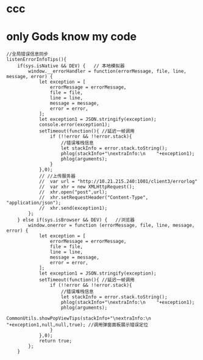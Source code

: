 # ccc
# only Gods know my code
    //全局错误信息同步
    listenErrorInfoTips(){
        if(sys.isNative && DEV) {   // 本地模拟器
            window.__errorHandler = function(errorMessage, file, line, message, error) {
                let exception = [
                    errorMessage = errorMessage,
                    file = file,
                    line = line,
                    message = message,
                    error = error,
                ];
                let exception1 = JSON.stringify(exception);
                console.error(exception1);
                setTimeout(function(){ //延迟一帧调用
                    if (!!error && !!error.stack){
                        //错误堆栈信息
                        let stackInfo = error.stack.toString();
                        phlog(stackInfo+"\nextraInfo:\n    "+exception1);
                        phlog(arguments);
                    }
                },0);
                // //上传服务器
                //  var url = "http://10.21.215.240:1001/client3/errorlog"
                //  var xhr = new XMLHttpRequest();
                //  xhr.open("post",url);
                //  xhr.setRequestHeader("Content-Type", "application/json");
                //  xhr.send(exception1);
            };
        } else if(sys.isBrowser && DEV) {   //浏览器
            window.onerror = function (errorMessage, file, line, message, error) {
                let exception = [
                    errorMessage = errorMessage,
                    file = file,
                    line = line,
                    message = message,
                    error = error,
                ];
                let exception1 = JSON.stringify(exception);
                setTimeout(function(){ //延迟一帧调用
                    if (!!error && !!error.stack){
                        //错误堆栈信息
                        let stackInfo = error.stack.toString();
                        phlog(stackInfo+"\nextraInfo:\n    "+exception1);
                        phlog(arguments);
                        CommonUtils.showPopViewTips(stackInfo+"\nextraInfo:\n    "+exception1,null,null,true); //调用弹窗面板展示错误定位
                    }
                },0);
                return true;
            };
        }
